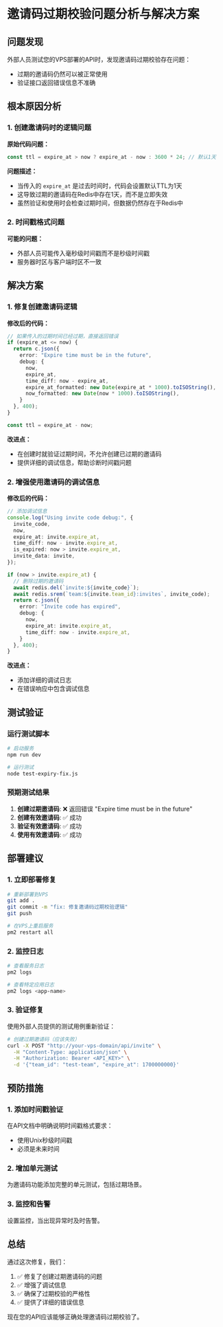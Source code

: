 # 邀请码过期校验问题分析与解决方案

## 问题发现

外部人员测试您的VPS部署的API时，发现邀请码过期校验存在问题：

- 过期的邀请码仍然可以被正常使用
- 验证接口返回错误信息不准确

## 根本原因分析

### 1. 创建邀请码时的逻辑问题

**原始代码问题：**

```typescript
const ttl = expire_at > now ? expire_at - now : 3600 * 24; // 默认1天
```

**问题描述：**

- 当传入的 `expire_at` 是过去时间时，代码会设置默认TTL为1天
- 这导致过期的邀请码在Redis中存在1天，而不是立即失效
- 虽然验证和使用时会检查过期时间，但数据仍然存在于Redis中

### 2. 时间戳格式问题

**可能的问题：**

- 外部人员可能传入毫秒级时间戳而不是秒级时间戳
- 服务器时区与客户端时区不一致

## 解决方案

### 1. 修复创建邀请码逻辑

**修改后的代码：**

```typescript
// 如果传入的过期时间已经过期，直接返回错误
if (expire_at <= now) {
  return c.json({ 
    error: "Expire time must be in the future",
    debug: {
      now,
      expire_at,
      time_diff: now - expire_at,
      expire_at_formatted: new Date(expire_at * 1000).toISOString(),
      now_formatted: new Date(now * 1000).toISOString(),
    }
  }, 400);
}

const ttl = expire_at - now;
```

**改进点：**

- 在创建时就验证过期时间，不允许创建已过期的邀请码
- 提供详细的调试信息，帮助诊断时间戳问题

### 2. 增强使用邀请码的调试信息

**修改后的代码：**

```typescript
// 添加调试信息
console.log("Using invite code debug:", {
  invite_code,
  now,
  expire_at: invite.expire_at,
  time_diff: now - invite.expire_at,
  is_expired: now > invite.expire_at,
  invite_data: invite,
});

if (now > invite.expire_at) {
  // 删除过期的邀请码
  await redis.del(`invite:${invite_code}`);
  await redis.srem(`team:${invite.team_id}:invites`, invite_code);
  return c.json({ 
    error: "Invite code has expired",
    debug: {
      now,
      expire_at: invite.expire_at,
      time_diff: now - invite.expire_at,
    }
  }, 400);
}
```

**改进点：**

- 添加详细的调试日志
- 在错误响应中包含调试信息

## 测试验证

### 运行测试脚本

```bash
# 启动服务
npm run dev

# 运行测试
node test-expiry-fix.js
```

### 预期测试结果

1. **创建过期邀请码**: ❌ 返回错误 "Expire time must be in the future"
2. **创建有效邀请码**: ✅ 成功
3. **验证有效邀请码**: ✅ 成功
4. **使用有效邀请码**: ✅ 成功

## 部署建议

### 1. 立即部署修复

```bash
# 重新部署到VPS
git add .
git commit -m "fix: 修复邀请码过期校验逻辑"
git push

# 在VPS上重启服务
pm2 restart all
```

### 2. 监控日志

```bash
# 查看服务日志
pm2 logs

# 查看特定应用日志
pm2 logs <app-name>
```

### 3. 验证修复

使用外部人员提供的测试用例重新验证：

```bash
# 创建过期邀请码（应该失败）
curl -X POST "http://your-vps-domain/api/invite" \
  -H "Content-Type: application/json" \
  -H "Authorization: Bearer <API_KEY>" \
  -d '{"team_id": "test-team", "expire_at": 1700000000}'
```

## 预防措施

### 1. 添加时间戳验证

在API文档中明确说明时间戳格式要求：

- 使用Unix秒级时间戳
- 必须是未来时间

### 2. 增加单元测试

为邀请码功能添加完整的单元测试，包括过期场景。

### 3. 监控和告警

设置监控，当出现异常时及时告警。

## 总结

通过这次修复，我们：

1. ✅ 修复了创建过期邀请码的问题
2. ✅ 增强了调试信息
3. ✅ 确保了过期校验的严格性
4. ✅ 提供了详细的错误信息

现在您的API应该能够正确处理邀请码过期校验了。
